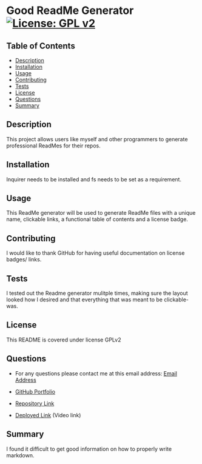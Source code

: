 # Good ReadMe Generator[![License: GPL v2](https://img.shields.io/badge/License-GPL_v2-blue.svg)](https://www.gnu.org/licenses/old-licenses/gpl-2.0.en.html)
## Table of Contents
  - [Description](#description)
  - [Installation](#installation)
  - [Usage](#usage)
  - [Contributing](#contributing)
  - [Tests](#tests)
  - [License](#license)
  - [Questions](#questions)
  - [Summary](#summary)

## Description
This project allows users like myself and other programmers to generate professional ReadMes for their repos.

## Installation
Inquirer needs to be installed and fs needs to be set as a requirement. 

## Usage
This ReadMe generator will be used to generate ReadMe files with a unique name, clickable links, a functional table of contents and a license badge.

## Contributing 
I would like to thank GitHub for having useful documentation on license badges/ links. 

## Tests
I tested out the Readme generator mulitple times, making sure the layout looked how I desired and that everything that was meant to be clickable- was.

## License

This README is covered under license GPLv2

## Questions
* For any questions please contact me at this email address:
[Email Address](dahlialolagraves@gmail.com)

* [GitHub Portfolio](github.com/DahliaGRV)

* [Repository Link](https://github.com/DahliaGRV/ReadMe-Gen)
* [Deployed Link](https://drive.google.com/file/d/1iOsrOtjwG0iLdsOYlJ1u8XC-aWOP4sbH/view) (Video link)

## Summary
I found it difficult to get good information on how to properly write markdown. 
  
